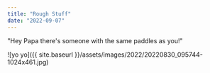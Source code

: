 ```yaml
---
title: "Rough Stuff"
date: "2022-09-07"
---
```


"Hey Papa there's someone with the same paddles as you!"

![yo yo]({{ site.baseurl }}/assets/images/2022/20220830_095744-1024x461.jpg)
